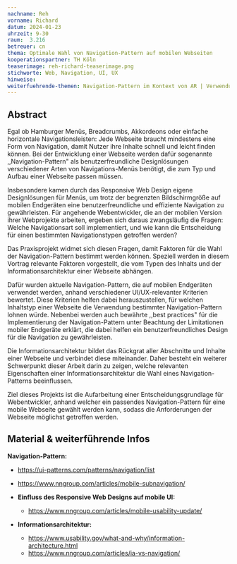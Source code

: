 ```yaml
---
nachname: Reh
vorname: Richard
datum: 2024-01-23
uhrzeit: 9-30
raum:  3.216
betreuer: cn
thema: Optimale Wahl von Navigation-Pattern auf mobilen Webseiten
kooperationspartner: TH Köln
teaserimage: reh-richard-teaserimage.png
stichworte: Web, Navigation, UI, UX 
hinweise:
weiterfuehrende-themen: Navigation-Pattern im Kontext von AR | Verwendung von KI zum analysieren und anzeigen von personalisierten Benutzerpräferenzen in einer Navigation | Eye-Tracking als alternative Bedienungsart für Navigation-Pattern als Beitrag zur Barrierefreiheit | Entwicklung einer beispielhaften Leitfaden-Webseite mit implementierten Navigation-Pattern und Erläuterung der besten Implementierungsansätze für Entwickler | Recherche weiterer Einflussfaktoren für die Wahl von Navigation-Pattern.
---
```


## Abstract

Egal ob Hamburger Menüs, Breadcrumbs, Akkordeons oder einfache horizontale Navigationsleisten: Jede Webseite braucht mindestens eine Form von Navigation, damit Nutzer ihre Inhalte schnell und leicht finden können. Bei der Entwicklung einer Webseite werden dafür sogenannte ,,Navigation-Pattern" als benutzerfreundliche Designlösungen verschiedener Arten von Navigations-Menüs benötigt, die zum Typ und Aufbau einer Webseite passen müssen.

Insbesondere kamen durch das Responsive Web Design eigene Designlösungen für Menüs, um trotz der begrenzten Bildschirmgröße auf mobilen Endgeräten eine benutzerfreundliche und effiziente Navigation zu gewährleisten. Für angehende Webentwickler, die an der mobilen Version ihrer Webprojekte arbeiten, ergeben sich daraus zwangsläufig die Fragen: Welche Navigationsart soll implementiert, und wie kann die Entscheidung für einen bestimmten Navigationstypen getroffen werden?

Das Praxisprojekt widmet sich diesen Fragen, damit Faktoren für die Wahl der Navigation-Pattern bestimmt werden können. Speziell werden in diesem Vortrag relevante Faktoren vorgestellt, die vom Typen des Inhalts und der Informationsarchitektur einer Webseite abhängen.

Dafür wurden aktuelle Navigation-Pattern, die auf mobilen Endgeräten verwendet werden, anhand verschiedener UI/UX-relevanter Kriterien bewertet. Diese Kriterien helfen dabei herauszustellen, für welchen Inhaltstyp einer Webseite die Verwendung bestimmter Navigation-Pattern lohnen würde. Nebenbei werden auch bewährte ,,best practices" für die Implementierung der Navigation-Pattern unter Beachtung der Limitationen mobiler Endgeräte erklärt, die dabei helfen ein benutzerfreundliches Design für die Navigation zu gewährleisten.

Die Informationsarchitektur bildet das Rückgrat aller Abschnitte und Inhalte einer Webseite und verbindet diese miteinander. Daher besteht ein weiterer Schwerpunkt dieser Arbeit darin zu zeigen, welche relevanten Eigenschaften einer Informationsarchitektur die Wahl eines Navigation-Patterns beeinflussen.

Ziel dieses Projekts ist die Aufarbeitung einer Entscheidungsgrundlage für Webentwickler, anhand welcher ein passendes Navigation-Pattern für eine mobile Webseite gewählt werden kann, sodass die Anforderungen der Webseite möglichst getroffen werden.

## Material & weiterführende Infos

**Navigation-Pattern:**
  - https://ui-patterns.com/patterns/navigation/list
  - https://www.nngroup.com/articles/mobile-subnavigation/

- **Einfluss des Responsive Web Designs auf mobile UI:**
  - https://www.nngroup.com/articles/mobile-usability-update/

- **Informationsarchitektur:**
  - https://www.usability.gov/what-and-why/information-architecture.html
  - https://www.nngroup.com/articles/ia-vs-navigation/

